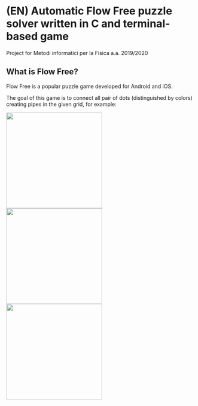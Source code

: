 #

<h1>(EN) Automatic Flow Free puzzle solver written in C and terminal-based game</h1>
Project for Metodi informatici per la Fisica a.a. 2019/2020

<h2> What is Flow Free? </h2>
Flow Free is a popular puzzle game developed for Android and iOS.

The goal of this game is to connect all pair of dots (distinguished by colors) creating pipes in the given grid,
for example:

<img src="https://gitlab.com/saveriomonaco97/flowsolver/-/raw/master/readmeimgs/example1.jpg"
  width="256" height="256">
<img src="https://upload.wikimedia.org/wikipedia/commons/thumb/1/12/Right_arrow.svg/434px-Right_arrow.svg.png"
  width="256" height="256">
<img src="https://gitlab.com/saveriomonaco97/flowsolver/-/raw/master/readmeimgs/example1solved.jpg"
  width="256" height="256">
